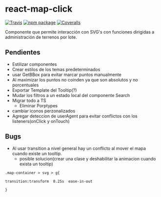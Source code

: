 # react-map-click

[![Travis][build-badge]][build]
[![npm package][npm-badge]][npm]
[![Coveralls][coveralls-badge]][coveralls]

Componente que permite interacción con SVG's con funciones dirigidas a administración de terrenos por lote.

[build-badge]: https://img.shields.io/travis/user/repo/master.png?style=flat-square
[build]: https://travis-ci.org/user/repo

[npm-badge]: https://img.shields.io/npm/v/npm-package.png?style=flat-square
[npm]: https://www.npmjs.org/package/npm-package

[coveralls-badge]: https://img.shields.io/coveralls/user/repo/master.png?style=flat-square
[coveralls]: https://coveralls.io/github/user/repo


## Pendientes

- Estilizar componentes
- Crear estilos de los temas predeterminados
- usar GetBBox para evitar marcar puntos manualmente
- Al maximizar los puntos no coinden ya que son absolutos y no porcentuales
- Exportar Template del Tooltip(?)
- Mudar los filtros a un estado local del componente Search
- Migrar todo a TS
	- Eliminar Porptypes
- cambiar iconos perzonalizados
- Agregar deteccion de userAgent para evitar conflictos con los listeners(onClick y onTouch)

## Bugs
- Al usar transition a nivel general hay un conflicto al mover el mapa cuando existe un tooltip.
	- posible solucion(crear una clase y deshabilitar la animacion cuando exista un tooltip) 
```
.map-container > svg > g{

transition:transform  0.25s  ease-in-out

}
```
